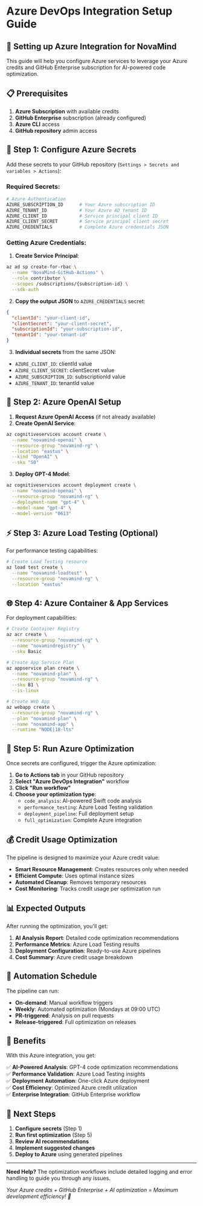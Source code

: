 # Azure DevOps Integration Setup Guide

## 🚀 Setting up Azure Integration for NovaMind

This guide will help you configure Azure services to leverage your Azure credits and GitHub Enterprise subscription for AI-powered code optimization.

## 📋 Prerequisites

1. **Azure Subscription** with available credits
2. **GitHub Enterprise** subscription (already configured)
3. **Azure CLI** access
4. **GitHub repository** admin access

## 🔧 Step 1: Configure Azure Secrets

Add these secrets to your GitHub repository (`Settings > Secrets and variables > Actions`):

### Required Secrets:

```bash
# Azure Authentication
AZURE_SUBSCRIPTION_ID      # Your Azure subscription ID
AZURE_TENANT_ID            # Your Azure AD tenant ID  
AZURE_CLIENT_ID            # Service principal client ID
AZURE_CLIENT_SECRET        # Service principal client secret
AZURE_CREDENTIALS          # Complete Azure credentials JSON
```

### Getting Azure Credentials:

1. **Create Service Principal**:
```bash
az ad sp create-for-rbac \
  --name "NovaMind-GitHub-Actions" \
  --role contributor \
  --scopes /subscriptions/{subscription-id} \
  --sdk-auth
```

2. **Copy the output JSON** to `AZURE_CREDENTIALS` secret:
```json
{
  "clientId": "your-client-id",
  "clientSecret": "your-client-secret", 
  "subscriptionId": "your-subscription-id",
  "tenantId": "your-tenant-id"
}
```

3. **Individual secrets** from the same JSON:
- `AZURE_CLIENT_ID`: clientId value
- `AZURE_CLIENT_SECRET`: clientSecret value
- `AZURE_SUBSCRIPTION_ID`: subscriptionId value  
- `AZURE_TENANT_ID`: tenantId value

## 🧠 Step 2: Azure OpenAI Setup

1. **Request Azure OpenAI Access** (if not already available)
2. **Create OpenAI Service**:
```bash
az cognitiveservices account create \
  --name "novamind-openai" \
  --resource-group "novamind-rg" \
  --location "eastus" \
  --kind "OpenAI" \
  --sku "S0"
```

3. **Deploy GPT-4 Model**:
```bash
az cognitiveservices account deployment create \
  --name "novamind-openai" \
  --resource-group "novamind-rg" \
  --deployment-name "gpt-4" \
  --model-name "gpt-4" \
  --model-version "0613"
```

## ⚡ Step 3: Azure Load Testing (Optional)

For performance testing capabilities:

```bash
# Create Load Testing resource
az load test create \
  --name "novamind-loadtest" \
  --resource-group "novamind-rg" \
  --location "eastus"
```

## 🌐 Step 4: Azure Container & App Services

For deployment capabilities:

```bash
# Create Container Registry
az acr create \
  --resource-group "novamind-rg" \
  --name "novamindregistry" \
  --sku Basic

# Create App Service Plan
az appservice plan create \
  --name "novamind-plan" \
  --resource-group "novamind-rg" \
  --sku B1 \
  --is-linux

# Create Web App
az webapp create \
  --resource-group "novamind-rg" \
  --plan "novamind-plan" \
  --name "novamind-app" \
  --runtime "NODE|18-lts"
```

## 🎯 Step 5: Run Azure Optimization

Once secrets are configured, trigger the Azure optimization:

1. **Go to Actions tab** in your GitHub repository
2. **Select "Azure DevOps Integration"** workflow
3. **Click "Run workflow"**
4. **Choose your optimization type**:
   - `code_analysis`: AI-powered Swift code analysis
   - `performance_testing`: Azure Load Testing validation
   - `deployment_pipeline`: Full deployment setup
   - `full_optimization`: Complete Azure integration

## 💰 Credit Usage Optimization

The pipeline is designed to maximize your Azure credit value:

- **Smart Resource Management**: Creates resources only when needed
- **Efficient Compute**: Uses optimal instance sizes
- **Automated Cleanup**: Removes temporary resources
- **Cost Monitoring**: Tracks credit usage per optimization run

## 📊 Expected Outputs

After running the optimization, you'll get:

1. **AI Analysis Report**: Detailed code optimization recommendations
2. **Performance Metrics**: Azure Load Testing results
3. **Deployment Configuration**: Ready-to-use Azure pipelines
4. **Cost Summary**: Azure credit usage breakdown

## 🔄 Automation Schedule

The pipeline can run:

- **On-demand**: Manual workflow triggers
- **Weekly**: Automated optimization (Mondays at 09:00 UTC)
- **PR-triggered**: Analysis on pull requests
- **Release-triggered**: Full optimization on releases

## 🎉 Benefits

With this Azure integration, you get:

✅ **AI-Powered Analysis**: GPT-4 code optimization recommendations  
✅ **Performance Validation**: Azure Load Testing insights  
✅ **Deployment Automation**: One-click Azure deployment  
✅ **Cost Efficiency**: Optimized Azure credit utilization  
✅ **Enterprise Integration**: GitHub Enterprise workflow  

## 🚀 Next Steps

1. **Configure secrets** (Step 1)
2. **Run first optimization** (Step 5)
3. **Review AI recommendations**
4. **Implement suggested changes**
5. **Deploy to Azure** using generated pipelines

---

**Need Help?** The optimization workflows include detailed logging and error handling to guide you through any issues.

*Your Azure credits + GitHub Enterprise + AI optimization = Maximum development efficiency! 🎯*
